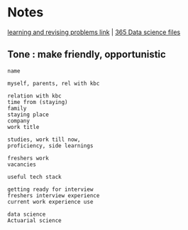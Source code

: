 # Notes

[learning and revising problems link](https://github.com/Ramsai170899/Notes/tree/main)  |
[365 Data science files](https://mega.nz/folder/4QA1GBaB#9kXm7kx6c20VHzuv2QSvKA)

## Tone : make friendly, opportunistic 


```
name

myself, parents, rel with kbc

relation with kbc
time from (staying) 
family
staying place
company
work title

studies, work till now, 
proficiency, side learnings

freshers work
vacancies 

useful tech stack

getting ready for interview
freshers interview experience
current work experience use

data science
Actuarial science

```



